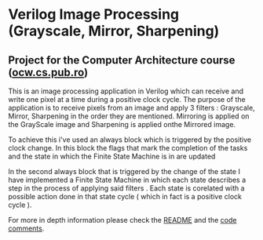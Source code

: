 # Verilog Image Processing (Grayscale, Mirror, Sharpening)
## Project for the Computer Architecture course ([ocw.cs.pub.ro](https://ocw.cs.pub.ro/courses/ac-is))
This is an image processing application in Verilog which can receive and write one pixel at a time during a positive clock cycle. The purpose of the application is to receive pixels from an image and apply 3 filters : Grayscale, Mirror, Sharpening in the order they are mentioned. Mirroring is applied on the GrayScale image and Sharpening is applied onthe Mirrored image.  

To achieve this i've used an always block which is triggered by the positive clock change. In this block the flags that mark the completion of the tasks and the state in which the Finite State Machine is in are updated

In the second always block that is triggered by the change of the state I have implemented a Finite State Machine in which each state describes a step in the process of applying said filters . Each state is corelated with a possible action done in that state cycle ( which in fact is a positive clock cycle ).

For more in depth information please check the [README](https://github.com/zuch3e/verilogImgProc/blob/main/README.pdf) and the [code comments](https://github.com/zuch3e/verilogImgProc/blob/main/process.v).
